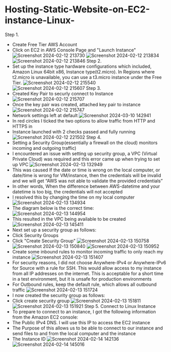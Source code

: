 # Hosting-Static-Website-on-EC2-instance-Linux-
Step 1. 
- Create Free Tier AWS Account
- Click on EC2 in AWS Console Page and "Launch Instance"
![Screenshot 2024-02-12 213730](https://github.com/AllenUdejiole/Hosting-Static-Website-on-EC2-instance-Linux-/assets/160611100/88bc1dc7-4a91-4181-83eb-dc3394f8a712)
![Screenshot 2024-02-12 213834](https://github.com/AllenUdejiole/Hosting-Static-Website-on-EC2-instance-Linux-/assets/160611100/afab7f8f-217c-44af-bac1-d49ba7609c3a)
![Screenshot 2024-02-12 213846](https://github.com/AllenUdejiole/Hosting-Static-Website-on-EC2-instance-Linux-/assets/160611100/858e7838-9418-41ec-a453-ba6cbd07cba2)
Step 2.
- Set up the instance type hardware configurations which included, Amazon Linux 64bit x86, Instance type(t2.micro). In Regions where t2.micro is unavailable, you can use a t3.micro instance under the Free Tier.
![Screenshot 2024-02-12 215540](https://github.com/AllenUdejiole/Hosting-Static-Website-on-EC2-instance-Linux-/assets/160611100/b14203cd-b2a0-438f-8387-a5c003b5a838)
![Screenshot 2024-02-12 215607](https://github.com/AllenUdejiole/Hosting-Static-Website-on-EC2-instance-Linux-/assets/160611100/72507872-d176-4571-835a-9dfe7cd8b8e6)
Step 3.
- Created Key Pair to securly connect to Instance
![Screenshot 2024-02-12 215707](https://github.com/AllenUdejiole/Hosting-Static-Website-on-EC2-instance-Linux-/assets/160611100/136b2a1c-f519-43cc-a9e0-41916c3e1217)
- Once the key pair was created, attached key pair to instance
![Screenshot 2024-02-12 215747](https://github.com/AllenUdejiole/Hosting-Static-Website-on-EC2-instance-Linux-/assets/160611100/3bc0a650-c555-4840-b2e2-99f9c7cc3f80)
- Network settings left at default
![Screenshot 2024-03-10 142941](https://github.com/AllenUdejiole/Hosting-Static-Website-on-EC2-instance-Linux-/assets/160611100/f8d7f3c7-ed88-43a4-8fbb-551bb334cb91)
- In red circles I ticked the two options to allow traffic from HTTP and HTTPS in
- Instance launched with 2 checks passed and fully running
![Screenshot 2024-02-12 221502](https://github.com/AllenUdejiole/Hosting-Static-Website-on-EC2-instance-Linux-/assets/160611100/f0a861e4-812b-4908-97f1-cf1b1b88b956)
Step 4.
- Setting a Security Group(essentially a firewall on the cloud) monitors incoming and outgoing traffic)
- I encountered an issue with setting up security group, a VPC (Virtual Private Cloud) was required and this error came up when trying to set up VPC
![Screenshot 2024-02-13 132949](https://github.com/AllenUdejiole/Hosting-Static-Website-on-EC2-instance-Linux-/assets/160611100/867b2e8c-89de-44d2-97bc-43ff44f1eddc)
- This was caused If the date or time is wrong on the local computer, or date/time is wrong for VM/instance, then the credentials will be invalid and we will get “AWS was not able to validate the provided credentials”
- In other words, When the difference between AWS-datetime and your datetime is too big, the credentials will not accepted
- I resolved this by changing the time on my local computer
![Screenshot 2024-02-13 134934](https://github.com/AllenUdejiole/Hosting-Static-Website-on-EC2-instance-Linux-/assets/160611100/3f46f27c-6b79-4de9-8955-ae73f64a0319)
- The diagram below is the correct time:
![Screenshot 2024-02-13 144954](https://github.com/AllenUdejiole/Hosting-Static-Website-on-EC2-instance-Linux-/assets/160611100/7886b34c-9e85-4763-9816-140aa5e20d60)
- This resulted in the VPC being available to be created
![Screenshot 2024-02-13 145411](https://github.com/AllenUdejiole/Hosting-Static-Website-on-EC2-instance-Linux-/assets/160611100/0d46cbde-72e3-4305-a905-08bba0cb9997)
- Next set up a security group as follows:
- Click Security Groups
- Click "Create Security Group"
![Screenshot 2024-02-13 150758](https://github.com/AllenUdejiole/Hosting-Static-Website-on-EC2-instance-Linux-/assets/160611100/2d3934d7-0e67-4370-81de-e4e38f53c03f)
![Screenshot 2024-02-13 150840](https://github.com/AllenUdejiole/Hosting-Static-Website-on-EC2-instance-Linux-/assets/160611100/49d25e14-2d42-4d50-bb1f-9e6f9e455073)
![Screenshot 2024-02-13 150952](https://github.com/AllenUdejiole/Hosting-Static-Website-on-EC2-instance-Linux-/assets/160611100/13777ae4-a131-447f-a021-d29e30c33fd0)
- Create some inbound rules to monitor incoming traffic to only reach my instance
![Screenshot 2024-02-13 151407](https://github.com/AllenUdejiole/Hosting-Static-Website-on-EC2-instance-Linux-/assets/160611100/2858bf10-c34f-4fdc-8f50-06e5eee52966)
- For security reasons, I did not choose Anywhere-IPv4 or Anywhere-IPv6 for Source with a rule for SSH. This would allow access to my instance from all IP addresses on the internet. This is acceptable for a short time in a test environment, but it is unsafe for production environments
- For Outbound rules, keep the default rule, which allows all outbound traffic
![Screenshot 2024-02-13 151724](https://github.com/AllenUdejiole/Hosting-Static-Website-on-EC2-instance-Linux-/assets/160611100/6e330807-e6c5-4c17-a756-6df907ea50fb)
- I now created the security group as follows:
- Click create security group
  ![Screenshot 2024-02-13 151811](https://github.com/AllenUdejiole/Hosting-Static-Website-on-EC2-instance-Linux-/assets/160611100/7e38598c-7ecb-4c7e-8353-bab4c1aa99c2)
  ![Screenshot 2024-02-13 151921](https://github.com/AllenUdejiole/Hosting-Static-Website-on-EC2-instance-Linux-/assets/160611100/c2664c5d-7493-4552-b822-be3d46bc9702)
Step 5.
Connect to Linux Instance
- To prepare to connect to an instance, I got the following information from the Amazon EC2 console:
- The Public IPv4 DNS. I will use this IP to access the EC2 instance
- The Purpose of this allows us to be able to connect to our instance and send files to and from the local computer and the instance
- The Instance ID
![Screenshot 2024-02-14 142136](https://github.com/AllenUdejiole/Hosting-Static-Website-on-EC2-instance-Linux-/assets/160611100/dca0def3-ae6e-4333-b6d6-c12098360e75)
![Screenshot 2024-02-14 145016](https://github.com/AllenUdejiole/Hosting-Static-Website-on-EC2-instance-Linux-/assets/160611100/f37e41d6-9272-4d65-9269-68583bf8b55c)

